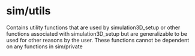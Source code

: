 # sim/utils

Contains utility functions that are used by simulation3D_setup or other functions associated with simulation3D_setup but are generalizable to be used for other reasons by the user.
These functions cannot be dependent on any functions in sim/private